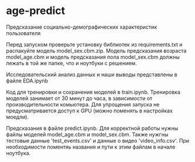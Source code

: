# age-predict
Предсказание социально-демографических характеристик пользователя

Перед запуском проверьте установку библиотек из  requirements.txt и распакуйте модель model_sex.cbm.zip. Модель предсказания возраста model_age.cbm и модель предсказания пола model_sex.cbm должны лежать в той же папке, что и ноутбуки с решением.

Исследовательский анализ данных и наши выводы представлены в файле EDA.ipynb

Код для тренировки и сохранения моделей в train.ipynb. Тренировка моделей занимает от 30 минут до часа, в зависимости от производительности комьютера. Для упрощения запуска не предусматривается доступ к GPU (можно поменять в настройках моедли).

Предсказания в файле predict.ipynb. Для корректной работы нужны файлы моделей model_age.cbm и model_sex.cbm. Также нужгны тестовые данные 'test_events.csv' и данные о видео 'video_info.csv'. При необходимости поментяь названия и пути к этим файлам в начале ноутбука.

